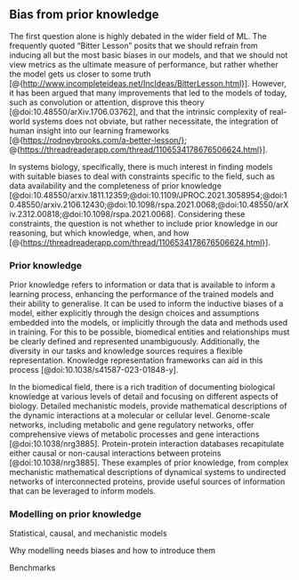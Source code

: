 ## Bias from prior knowledge

The first question alone is highly debated in the wider field of ML.
The frequently quoted “Bitter Lesson” posits that we should refrain from inducing all but the most basic biases in our models, and that we should not view metrics as the ultimate measure of performance, but rather whether the model gets us closer to some truth [@{http://www.incompleteideas.net/IncIdeas/BitterLesson.html}].
However, it has been argued that many improvements that led to the models of today, such as convolution or attention, disprove this theory [@doi:10.48550/arXiv.1706.03762], and that the intrinsic complexity of real-world systems does not obviate, but rather necessitate, the integration of human insight into our learning frameworks [@{https://rodneybrooks.com/a-better-lesson/}; @{https://threadreaderapp.com/thread/1106534178676506624.html}].

In systems biology, specifically, there is much interest in finding models with suitable biases to deal with constraints specific to the field, such as data availability and the completeness of prior knowledge [@doi:10.48550/arxiv.1811.12359;@doi:10.1109/JPROC.2021.3058954;@doi:10.48550/arxiv.2106.12430;@doi:10.1098/rspa.2021.0068;@doi:10.48550/arXiv.2312.00818;@doi:10.1098/rspa.2021.0068].
Considering these constraints, the question is not whether to include prior knowledge in our reasoning, but which knowledge, when, and how [@{https://threadreaderapp.com/thread/1106534178676506624.html}].

### Prior knowledge

Prior knowledge refers to information or data that is available to inform a learning process, enhancing the performance of the trained models and their ability to generalise. It can be used to inform the inductive biases of a model, either explicitly through the design choices and assumptions embedded into the models, or implicitly through the data and methods used in training. For this to be possible, biomedical entities and relationships must be clearly defined and represented unambiguously. Additionally, the diversity in our tasks and knowledge sources requires a flexible representation. Knowledge representation frameworks can aid in this process [@doi:10.1038/s41587-023-01848-y].

In the biomedical field, there is a rich tradition of documenting biological knowledge at various levels of detail and focusing on different aspects of biology. Detailed mechanistic models, provide mathematical descriptions of the dynamic interactions at a molecular or cellular level. Genome-scale networks, including metabolic and gene regulatory networks, offer comprehensive views of metabolic processes and gene interactions [@doi:10.1038/nrg3885]. Protein-protein interaction databases recapitulate either causal or non-causal interactions between proteins [@doi:10.1038/nrg3885]. These examples of prior knowledge, from complex mechanistic mathematical descriptions of dynamical systems to undirected networks of interconnected proteins, provide useful sources of information that can be leveraged to inform models.

### Modelling on prior knowledge

Statistical, causal, and mechanistic models

Why modelling needs biases and how to introduce them

Benchmarks
